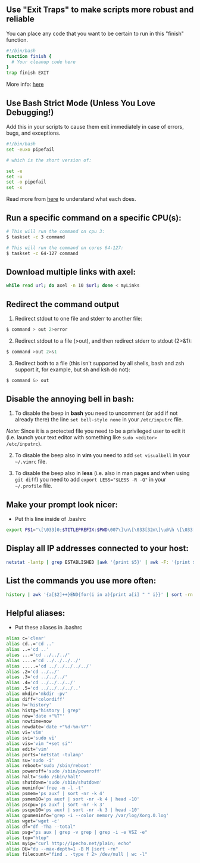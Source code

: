 ## Use "Exit Traps" to make scripts more robust and reliable

You can place any code that you want to be certain to run in this "finish" function.

```bash
#!/bin/bash
function finish {
  # Your cleanup code here
}
trap finish EXIT
```
More info: [here](http://redsymbol.net/articles/bash-exit-traps/)

## Use Bash Strict Mode (Unless You Love Debugging!)

Add this in your scripts to cause them exit immediately in case of errors, bugs, and exceptions.
```bash
#!/bin/bash
set -euxo pipefail

# which is the short version of:

set -e
set -u
set -o pipefail
set -x
```

Read more from [here](http://redsymbol.net/articles/unofficial-bash-strict-mode/) to understand what each does.

## Run a specific command on a specific CPU(s):
```bash
# This will run the command on cpu 3:
$ taskset -c 3 command

# This will run the command on cores 64-127:
$ taskset -c 64-127 command
```

## Download multiple links with axel:
```bash
while read url; do axel -n 10 $url; done < myLinks
```

## Redirect the command output

1. Redirect stdout to one file and stderr to another file:
```bash
$ command > out 2>error
```
2. Redirect stdout to a file (>out), and then redirect stderr to stdout (2>&1):
```bash
$ command >out 2>&1
```
3. Redirect both to a file (this isn't supported by all shells, bash and zsh support it, for example, but sh and ksh do not):
```bash
$ command &> out
```

## Disable the annoying bell in bash:

1. To disable the beep in __bash__ you need to uncomment (or add if not already there) the line `set bell-style none` in your `/etc/inputrc` file.

_Note:_ Since it is a protected file you need to be a privileged user to edit it (i.e. launch your text editor with something like `sudo <editor> /etc/inputrc`).

2. To disable the beep also in __vim__ you need to add `set visualbell` in your `~/.vimrc` file.

3. To disable the beep also in __less__ (i.e. also in man pages and when using `git diff`) you need to add `export LESS="$LESS -R -Q"` in your `~/.profile` file.

## Make your prompt look nicer:

- Put this line inside of .bashrc
```bash
export PS1="\[\033]0;$TITLEPREFIX:$PWD\007\]\n\[\033[32m\]\u@\h \[\033[35m\]$MSYSTEM \[\033[33m\]\w\[\033[36m\]\[\033[0m\]\n$ "
```

## Display all IP addresses connected to your host:

```bash
netstat -lantp | grep ESTABLISHED |awk '{print $5}' | awk -F: '{print $1}' | sort -u
```

## List the commands you use more often:

```bash
history | awk '{a[$2]++}END{for(i in a){print a[i] " " i}}' | sort -rn | head
```

## Helpful aliases:

- Put these aliases in .bashrc
```bash
alias c='clear'
alias cd..='cd ..'
alias ..='cd ..'
alias ...='cd ../../../'
alias ....='cd ../../../../'
alias .....='cd ../../../../../'
alias .2='cd ../../'
alias .3='cd ../../../'
alias .4='cd ../../../../'
alias .5='cd ../../../../..'
alias mkdir='mkdir -pv'
alias diff='colordiff'
alias h='history'
alias histg="history | grep"
alias now='date +"%T"'
alias nowtime=now
alias nowdate='date +"%d-%m-%Y"'
alias vi='vim'
alias svi='sudo vi'
alias vis='vim "+set si"'
alias edit='vim'
alias ports='netstat -tulanp'
alias su='sudo -i'
alias reboot='sudo /sbin/reboot'
alias poweroff='sudo /sbin/poweroff'
alias halt='sudo /sbin/halt'
alias shutdown='sudo /sbin/shutdown'
alias meminfo='free -m -l -t'
alias psmem='ps auxf | sort -nr -k 4'
alias psmem10='ps auxf | sort -nr -k 4 | head -10'
alias pscpu='ps auxf | sort -nr -k 3'
alias pscpu10='ps auxf | sort -nr -k 3 | head -10'
alias gpumeminfo='grep -i --color memory /var/log/Xorg.0.log'
alias wget='wget -c'
alias df="df -Tha --total"
alias psg="ps aux | grep -v grep | grep -i -e VSZ -e"
alias top="htop"
alias myip="curl http://ipecho.net/plain; echo"
alias DU="du --max-depth=1 -B M |sort -rn"
alias filecount="find . -type f 2> /dev/null | wc -l"
```
